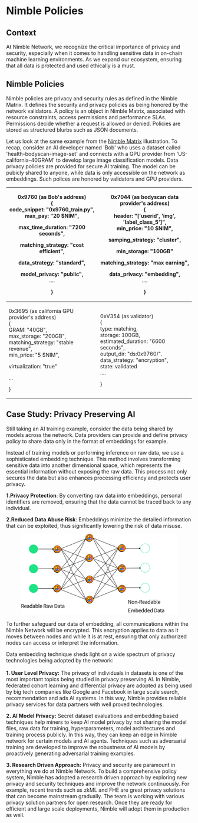 # Nimble Policies

## Context

At Nimble Network, we recognize the critical importance of privacy and security, especially when it comes to handling sensitive data in on-chain machine learning environments. As we expand our ecosystem, ensuring that all data is protected and used ethically is a must.

## Nimble Policies

Nimble policies are privacy and security rules as defined in the Nimble Matrix. It defines the security and privacy policies as being honored by the network validators. A policy is an object in Nimble Matrix, associated with resource constraints, access permissions and performance SLAs. Permissions decide whether a request is allowed or denied. Policies are stored as structured blurbs such as JSON documents.

Let us look at the same example from the [Nimble Matrix](https://docs.nimble.technology/nimble-doc/nimble-architecture/nimble-matrix) illustration. To recap, consider an AI developer named 'Bob' who uses a dataset called 'health-bodyscan-image-set' and connects with a GPU provider from 'US-california-40GRAM' to develop large image classification models. Data privacy policies are provided for secure AI training. The model can be pubicly shared to anyone, while data is only accessible on the network as embeddings. Such polices are honored by validators and GPU providers.

| <p>0x9760 (as Bob's address)<br>{<br>    code_snippet:  "0x9760_train.py",<br>    max_pay: "20 $NIM",</p><p>    max_time_duration: "7200 seconds",</p><p>    matching_strategy: "cost efficient",</p><p>    data_strategy: "standard",</p><p>    model_privacy: "public",<br>    ....</p><p>}</p> | <p>0x7044 (as bodyscan data provider's address)<br>{<br>    header: "['userid', 'img', 'label_class_5']",<br>    min_price: "10 $NIM",</p><p>    samping_strategy: "cluster",</p><p>    min_storage: "100GB"</p><p>    matching_strategy: "max earning",</p><p>    data_privacy: "embedding",<br>    ....</p><p>} </p> |
| ------------------------------------------------------------------------------------------------------------------------------------------------------------------------------------------------------------------------------------------------------------------------------------------------- | ---------------------------------------------------------------------------------------------------------------------------------------------------------------------------------------------------------------------------------------------------------------------------------------------------------------------- |
| <p>0x3695 (as california GPU provider's address)<br>{<br>    GRAM: "40GB",<br>    max_storage: "200GB", <br>    matching_strategy: "stable revenue",<br>    min_price: "5 $NIM",</p><p>    virtualization: "true"</p><p>    ...</p><p>}</p>                                                       | <p>0xV354 (as validator)<br>{<br>    type: matching,<br>    storage: 100GB,<br>    estimated_duration: "6600 seconds",<br>    output_dir: "ds:0x9760/".<br>    data_strategy: "encryption",<br>    state: validated<br>....</p><p>}</p>                                                                                |

## Case Study: Privacy Preserving AI

Still taking an AI training example, consider the data being shared by models across the network. Data providers can provide and define privacy policy to share data only in the format of embeddings for example.

Instead of training models or performing inference on raw data, we use a sophisticated embedding technique. This method involves transforming sensitive data into another dimensional space, which represents the essential information without exposing the raw data. This process not only secures the data but also enhances processing efficiency and protects user privacy.

**1.Privacy Protection**: By converting raw data into embeddings, personal identifiers are removed, ensuring that the data cannot be traced back to any individual.

**2.Reduced Data Abuse Risk**: Embeddings minimize the detailed information that can be exploited, thus significantly lowering the risk of data misuse.

<figure><img src="../../.gitbook/assets/Group 1312318713.png" alt="" width="563"><figcaption></figcaption></figure>

To further safeguard our data of embedding, all communications within the Nimble Network will be encrypted. This encryption applies to data as it moves between nodes and while it is at rest, ensuring that only authorized nodes can access or interpret the information.

Data embedding technique sheds light on a wide spectrum of privacy technologies being adopted by the network:\
\
**1. User Level Privacy:** The privacy of individuals in datasets is one of the most important topics being studied in privacy preserving AI. In Nimble, federated cohort learning and differential privacy are adopted as being used by big tech companies like Google and Facebook in large scale search, recommendation and ads AI systems. In this way, Nimble provides reliable privacy services for data partners with well proved technologies.

**2. AI Model Privacy:** Secret dataset evaluations and embedding based techniques help miners to keep AI model privacy by not sharing the model files, raw data for training, hyperparameters, model architectures and training process publicly. In this way, they can keep an edge in Nimble network for certain models and AI agents. Techniques such as adversarial training are developed to improve the robustness of AI models by proactively generating adversarial training examples.

**3. Research Driven Approach:** Privacy and security are paramount in everything we do at Nimble Network. To build a comprehensive policy system, Nimble has adopted a research driven approach by exploring new privacy and security techniques and improve the network continuously. For example, recent trends such as zkML and FHE are great privacy solutions that can become mainstream gradually. The team is working with various privacy solution partners for open research. Once they are ready for efficient and large scale deployments, Nimble will adopt them in production as well.
